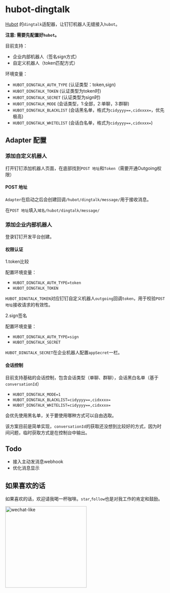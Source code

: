 # hubot-dingtalk

[Hubot](http://hubot.github.com/) 的`dingtalk`适配器，让钉钉机器人无缝接入`hubot`。

**注意: 需要先配置好`hubot`。**

目前支持：

- 企业内部机器人（签名sign方式）
- 自定义机器人（token匹配方式）

环境变量：

- `HUBOT_DINGTALK_AUTH_TYPE` (认证类型：token,sign)
- `HUBOT_DINGTALK_TOKEN` (认证类型为token时)
- `HUBOT_DINGTALK_SECRET` (认证类型为sign时)
- `HUBOT_DINGTALK_MODE` (会话类型，1:全部，2:单聊，3:群聊)
- `HUBOT_DINGTALK_BLACKLIST` (会话黑名单，格式为`cidyyyy==,cidxxxx=`，优先极高)
- `HUBOT_DINGTALK_WHITELIST` (会话白名单，格式为`cidyyyy==,cidxxxx=`)

## Adapter 配置

### 添加自定义机器人

打开钉钉添加机器人页面，在底部找到`POST 地址`和`Token`（需要开通Outgoing权限）

#### POST 地址

`Adapter`在启动之后会创建回调`/hubot/dingtalk/message/`用于接收消息。

在`POST 地址`填入`域名/hubot/dingtalk/message/`

### 添加企业内部机器人

登录钉钉开发平台创建。

#### 权限认证

1.token比较

配置环境变量：

- `HUBOT_DINGTALK_AUTH_TYPE=token`
- `HUBOT_DINGTALK_TOKEN`

`HUBOT_DINGTALK_TOKEN`对应钉钉自定义机器人`outgoing`回调`token`，用于校验`POST 地址`接收请求的有效性。


2.sign签名

配置环境变量：

- `HUBOT_DINGTALK_AUTH_TYPE=sign`
- `HUBOT_DINGTALK_SECRET`

`HUBOT_DINGTALK_SECRET`在企业机器人配置`appSecret`一栏。

#### 会话控制

目前支持基础的会话控制，包含会话类型（单聊、群聊），会话黑白名单（基于`conversationId`）

- `HUBOT_DINGTALK_MODE=1`
- `HUBOT_DINGTALK_BLACKLIST=cidyyyy==,cidxxxx=`
- `HUBOT_DINGTALK_WHITELIST=cidyyyy==,cidxxxx=`

会优先使用黑名单，关于要使用哪种方式可以自由选取。

该方案目前是简单实现，`conversationId`的获取还没想到比较好的方式，因为时间问题，临时获取方式是在控制台中输出。

## Todo

- 接入主动发消息webhook
- 优化消息显示

## 如果喜欢的话

如果喜欢的话，欢迎请我喝一杯咖啡。`star`,`follow`也是对我工作的肯定和鼓励。

<img src="https://github.com/ineo6/hubot-dingtalk/blob/master/wechat-like.jpeg" alt="wechat-like" width=256 height=256 />
